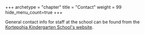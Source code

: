 +++
archetype = "chapter"
title = "Contact"
weight = 99
hide_menu_count=true
+++

General contact info for staff at the school can be found from the [Kortepohja Kindergarten School's website](https://peda.net/jyvaskyla/kortepohjanpaivakotikoulu/yhteystiedot).
